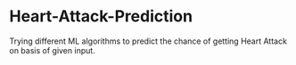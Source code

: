 # Heart-Attack-Prediction
Trying different ML algorithms to predict the chance of getting Heart Attack on basis of given input.
